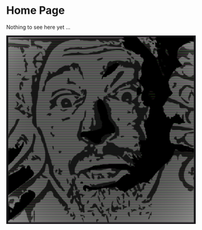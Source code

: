 <h1>Home Page</h1>
<p>Nothing to see here yet ...</p>

<img
  src="./assets/images/logo.png"
  alt="Whatchalokinatay?" 
  align="center"
/>
